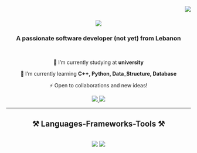 <img align="right" src="https://visitor-badge.laobi.icu/badge?page_id=salesp07.salesp07" />

<h1 align="center">
    <img src="https://readme-typing-svg.herokuapp.com/?font=Righteous&size=35&center=true&vCenter=true&width=500&height=70&duration=4000&lines=;" />
</h1>

<h3 align="center">A passionate software developer (not yet) from Lebanon</h3>

<br/>

<div align="center">
 
 🔭 I’m currently studying  at **university**
 
 🌱 I’m currently learning **C++, Python, Data_Structure, Database**

⚡  Open to collaborations and new ideas!
 </div>

 <div align="center"> 
  <a href="mailto:masri.moemen.2004@gmail.com">
    <img src="https://img.shields.io/badge/Gmail-333333?style=for-the-badge&logo=gmail&logoColor=red" />
  </a>
  <a href="https://linkedin.com/in/moemen-al-masri" target="_blank">
    <img src="https://img.shields.io/badge/LinkedIn-0077B5?style=for-the-badge&logo=linkedin&logoColor=white" target="_blank" />
  </a>
 
</div>

<hr/>
 
<h2 align="center">⚒️ Languages-Frameworks-Tools ⚒️</h2>
<br/>
<div align="center">
    <img src="https://skillicons.dev/icons?i=html,css,vscode,github,git" />
    <img src="https://skillicons.dev/icons?i=python,firebase,mongodb,c,java,mysql" /><br>
</div>
</div>
<br/>
